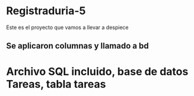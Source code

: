 ﻿# Registraduria-5

Este es el proyecto que vamos a llevar a despiece

## Se aplicaron columnas y llamado a bd

# Archivo SQL incluido, base de datos Tareas, tabla tareas
